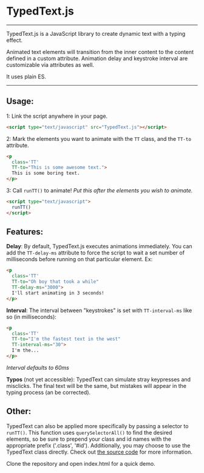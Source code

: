 # TypedText.js
---
TypedText.js is a JavaScript library to create dynamic text with a typing effect.

Animated text elements will transition from the inner content to the content defined in a custom attribute. Animation delay and keystroke interval are customizable via attributes as well.

It uses plain ES.

---

## Usage:
  1: Link the script anywhere in your page.
  ```html
  <script type="text/javascript" src="TypedText.js"></script>
  ```
  2: Mark the elements you want to animate with the `TT` class, and the `TT-to` attribute.
  ```html
  <p
    class='TT'
    TT-to="This is some awesome text.">
    This is some boring text.
  </p>
  ```

  3: Call `runTT()` to animate! _Put this after the elements you wish to animate._
  ```html
  <script type="text/javascript">
    runTT()
  </script>
  ```
## Features:
  __Delay__: By default, TypedText.js executes animations immediately. You can add the `TT-delay-ms` attribute to force the script to wait a set number of milliseconds before running on that particular element. Ex:
  ```html
  <p
    class='TT'
    TT-to="Oh boy that took a while"
    TT-delay-ms="3000">
    I'll start animating in 3 seconds!
  </p>
  ```

  __Interval__: The interval between "keystrokes" is set with `TT-interval-ms` like so (in milliseconds):
  ```html
  <p
    class='TT'
    TT-to="I'm the fastest text in the west"
    TT-interval-ms="30">
    I'm the...
  </p>
  ```
  _Interval defaults to 60ms_

  __Typos__ (not yet accessible): TypedText can simulate stray keypresses and misclicks. The final text will be the same, but mistakes will appear in the typing process (an be corrected).

## Other:
TypedText can also be applied more specifically by passing a selector to `runTT()`. This function uses `querySelectorAll()` to find the desired elements, so be sure to prepend your class and id names with the appropriate prefix ('.class', '#id'). Additionally, you may choose to use the TypedText class directly. Check out [the source code](./TypedText.js) for more information.

Clone the repository and open index.html for a quick demo.

